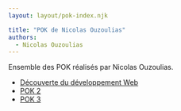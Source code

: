 ```yaml
---
layout: layout/pok-index.njk

title: "POK de Nicolas Ouzoulias"
authors:
  - Nicolas Ouzoulias
---
```


Ensemble des POK réalisés par Nicolas Ouzoulias.

* [Découverte du développement Web](./temps-1)
* [POK 2](./temps-2)
* [POK 3](./temps-3)
